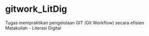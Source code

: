 # gitwork_LitDig
Tugas mempraktikan pengelolaan GIT (Git Workflow) secara efisien
Matakuliah - Literasi Digital
